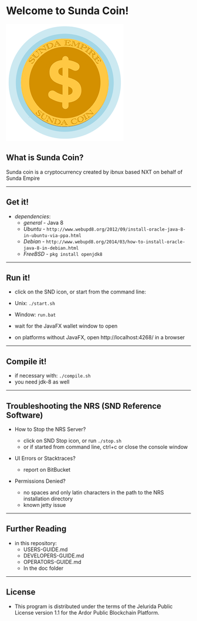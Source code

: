 # Welcome to Sunda Coin!



![Sunda Coin](html/www/img/brand/logo.png)




## What is Sunda Coin?

Sunda coin is a cryptocurrency created by ibnux based NXT on behalf of Sunda Empire

---

## Get it!

- _dependencies_:
  - _general_ - Java 8
  - _Ubuntu_ - `http://www.webupd8.org/2012/09/install-oracle-java-8-in-ubuntu-via-ppa.html`
  - _Debian_ - `http://www.webupd8.org/2014/03/how-to-install-oracle-java-8-in-debian.html`
  - _FreeBSD_ - `pkg install openjdk8`

---

## Run it!

- click on the SND icon, or start from the command line:
- Unix: `./start.sh`
- Window: `run.bat`

- wait for the JavaFX wallet window to open
- on platforms without JavaFX, open http://localhost:4268/ in a browser

---

## Compile it!

- if necessary with: `./compile.sh`
- you need jdk-8 as well

---

## Troubleshooting the NRS (SND Reference Software)

- How to Stop the NRS Server?

  - click on SND Stop icon, or run `./stop.sh`
  - or if started from command line, ctrl+c or close the console window

- UI Errors or Stacktraces?

  - report on BitBucket

- Permissions Denied?
  - no spaces and only latin characters in the path to the NRS installation directory
  - known jetty issue

---

## Further Reading

- in this repository:
  - USERS-GUIDE.md
  - DEVELOPERS-GUIDE.md
  - OPERATORS-GUIDE.md
  - In the doc folder

---

## License

- This program is distributed under the terms of the Jelurida Public License version 1.1 for the Ardor Public Blockchain Platform.